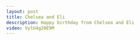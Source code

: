 ```yaml
---
layout: post
title: Chelsea and Eli
description: Happy birthday from Chelsea and Eli
video: VylU4g20E9M
---
```

